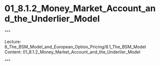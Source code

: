# 01_8.1.2_Money_Market_Account_and_the_Underlier_Model

"""

Lecture: 8_The_BSM_Model_and_European_Option_Pricing/8.1_The_BSM_Model
Content: 01_8.1.2_Money_Market_Account_and_the_Underlier_Model

"""

